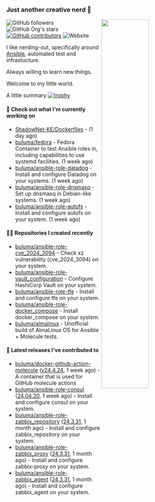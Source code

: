 ### Just another creative nerd 👋
<img align="right" src="https://github-readme-stats.vercel.app/api?username=buluma&theme=gotham&show_icons=true" width="50%"/>

![GitHub followers](https://img.shields.io/github/followers/buluma)
![GitHub Org's stars](https://img.shields.io/github/stars/buluma)
[![GitHub contributors](https://img.shields.io/github/contributors/buluma/badges.svg)](https://GitHub.com/buluma/badges/graphs/contributors/)
![Website](https://img.shields.io/website?url=https%3A%2F%2Fbuluma.github.io)

I like nerding-out, specifically around [Ansible](https://github.com/ansible/ansible), automated test and infrastucture.

Always willing to learn new things.

Welcome to my little world.

A little summary
[![trophy](https://github-profile-trophy.vercel.app/?username=buluma&no-frame=true&no-bg=true&margin-h=10&theme=onestar&column=-1=ryo-ma&rank=S,SS,SSS,AAA,AA,B,C,SECRET)](https://github.com/ryo-ma/github-profile-trophy)

#### 👷 Check out what I'm currently working on

- [ShadowNet-KE/Dockerfiles](https://github.com/ShadowNet-KE/Dockerfiles) -  (1 day ago)
- [buluma/fedora](https://github.com/buluma/fedora) - Fedora Container to test Ansible roles in, including capabilities to use systemd facilities. (1 week ago)
- [buluma/ansible-role-datadog](https://github.com/buluma/ansible-role-datadog) - Install and configure Datadog on your systems. (1 week ago)
- [buluma/ansible-role-dnsmasq](https://github.com/buluma/ansible-role-dnsmasq) - Set up dnsmasq in Debian-like systems. (1 week ago)
- [buluma/ansible-role-autofs](https://github.com/buluma/ansible-role-autofs) - Install and configure autofs on your system. (1 week ago)

#### 👨‍💻 Repositories I created recently

- [buluma/ansible-role-cve_2024_3094](https://github.com/buluma/ansible-role-cve_2024_3094) - Check xz vulnerability (cve_2024_3094) on your system.
- [buluma/ansible-role-vault_configuration](https://github.com/buluma/ansible-role-vault_configuration) - Configure HashiCorp Vault on your system.
- [buluma/ansible-role-tfe](https://github.com/buluma/ansible-role-tfe) - Install and configure tfe on your system.
- [buluma/ansible-role-docker_compose](https://github.com/buluma/ansible-role-docker_compose) - Install docker_compose on your system.
- [buluma/almalinux](https://github.com/buluma/almalinux) - Unofficial build of AlmaLinux OS for Ansible &#43; Molecule tests.

#### 🚀 Latest releases I've contributed to

- [buluma/docker-github-action-molecule](https://github.com/buluma/docker-github-action-molecule) ([v24.4.24](https://github.com/buluma/docker-github-action-molecule/releases/tag/v24.4.24), 1 week ago) - A container that is used for GitHub molecule actions
- [buluma/ansible-role-consul](https://github.com/buluma/ansible-role-consul) ([24.04.20](https://github.com/buluma/ansible-role-consul/releases/tag/24.04.20), 1 week ago) - Install and configure consul on your system.
- [buluma/ansible-role-zabbix_repository](https://github.com/buluma/ansible-role-zabbix_repository) ([24.3.31](https://github.com/buluma/ansible-role-zabbix_repository/releases/tag/24.3.31), 1 month ago) - Install and configure zabbix_repository on your system.
- [buluma/ansible-role-zabbix_proxy](https://github.com/buluma/ansible-role-zabbix_proxy) ([24.3.31](https://github.com/buluma/ansible-role-zabbix_proxy/releases/tag/24.3.31), 1 month ago) - Install and configure zabbix-proxy on your system.
- [buluma/ansible-role-zabbix_agent](https://github.com/buluma/ansible-role-zabbix_agent) ([24.3.31](https://github.com/buluma/ansible-role-zabbix_agent/releases/tag/24.3.31), 1 month ago) - Install and configure zabbix_agent on your system.


